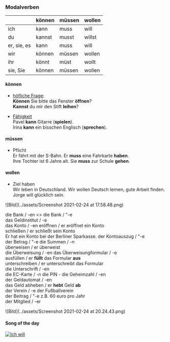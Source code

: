 ### Modalverben



|             | können | müssen | wollen |
| ----------- | ------ | ------ | ------ |
| ich         | kann   | muss   | will   |
| du          | kannst | musst  | willst |
| er, sie, es | kann   | muss   | will   |
| wir         | können | müssen | wollen |
| ihr         | könnt  | müst   | wollt  |
| sie, Sie    | können | müssen | wollen |

#### können  

- <u>höfliche Frage</u>:  
  **Können** Sie bitte das Fenster **öffnen**?  
  **Kannst** du mir den Stift **leihen**?  

- <u>Fähigkeit</u>  
  Pavel **kann** Gitarre (**spielen**).  
  Irina **kann** ein bisschen Englisch (**sprechen**).

#### müssen

- Pflicht  
  Er fährt mit der S-Bahn. Er **muss** eine Fahrkarte **haben**.  
  Ihre Tochter ist 6 Jahre alt. Sie **muss** zur Schule **gehen**.  

#### wollen

- Ziel haben  
  Wir leben in Deutschland. Wir wollen Deutsch lernen, gute Arbeit finden.  
  Jorge will glücklich sein.  

![Bild](../assets/Screenshot 2021-02-24 at 17.58.48.png)

die Bank / -en 	<> die Bank / "-e  
das Geldinstitut / -e  
das Konto / -en					eröffnen / er eröffnet ein Konto  
											schließen / er schließt sein Konto  
Er hat ein Konto bei der Berliner Sparkasse. 
der Kontoauszug / "-e  
der Betrag / "-e					die Summen / -n  
überweisen / er überweist  
die Überweisung / -en  		das Überweisungformular / -e  
ausfüllen / er **füllt** das Formular **aus**  
unterschreiben / er unterschreibt das Formular  
die Unterschrift / -en  
die EC-Karte / -n 				die PIN - die Geheimzahl / -en  
der Geldautomat / -en	  
das Geld							abheben / er **hebt** Geld **ab**  
der Verein / -e 					der Fußballverein  
der Beitrag / "-e				z.B. 60 euro pro Jahr  
der Mitglied / -er 			

![Bild](../assets/Screenshot 2021-02-24 at 20.24.43.png)

#### Song of the day  

[![Ich will](https://img.youtube.com/vi/EOnSh3QlpbQ/0.jpg)](https://www.youtube.com/watch?v=EOnSh3QlpbQ)

